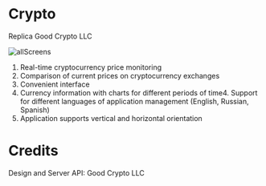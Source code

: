 # Crypto
Replica Good Crypto LLC

![allScreens](https://user-images.githubusercontent.com/32749258/63085487-51ae9780-bf56-11e9-9209-740e596fb739.jpeg)

1. Real-time cryptocurrency price monitoring
2. Comparison of current prices on cryptocurrency exchanges
3. Convenient interface
4. Currency information with charts for different periods of time4. Support for different languages of application management (English, Russian, Spanish)
5. Application supports vertical and horizontal orientation

# Credits 
Design and Server API: Good Crypto LLC
